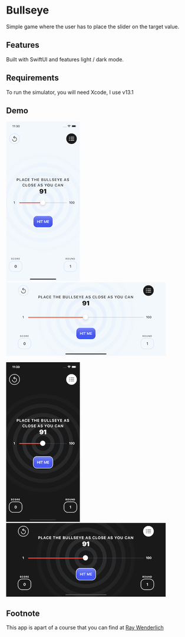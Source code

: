 # Bullseye

Simple game where the user has to place the slider on the target value.

## Features

Built with SwiftUI and features light / dark mode.

## Requirements

To run the simulator, you will need Xcode, I use v13.1

## Demo

![](.github/images/Sim1.png) ![](.github/images/Sim2.png)

![](.github/images/Sim3.png) ![](.github/images/Sim4.png)

## Footnote

This app is apart of a course that you can find at [Ray Wenderlich](https://www.raywenderlich.com/whats-new)
